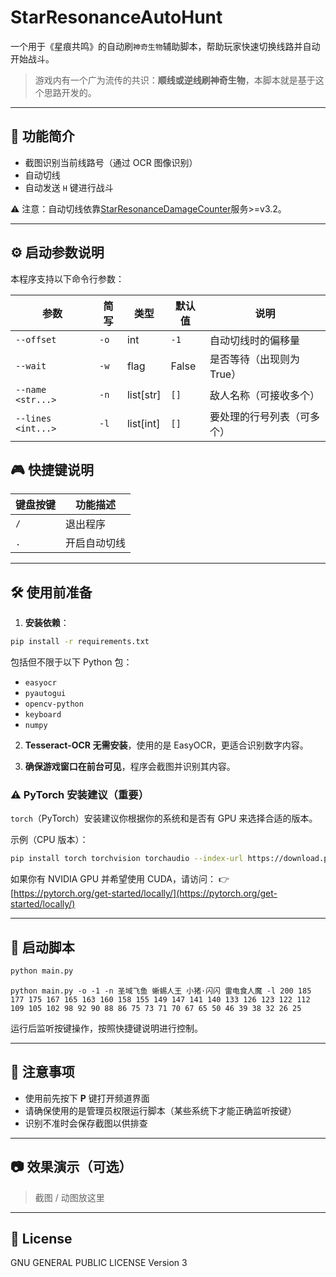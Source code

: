 # StarResonanceAutoHunt

一个用于《星痕共鸣》的自动刷`神奇生物`辅助脚本，帮助玩家快速切换线路并自动开始战斗。

> 游戏内有一个广为流传的共识：**顺线或逆线刷神奇生物**，本脚本就是基于这个思路开发的。

---

## 🔧 功能简介

- 截图识别当前线路号（通过 OCR 图像识别）
- 自动切线
- 自动发送 `H` 键进行战斗

⚠️ 注意：自动切线依靠[StarResonanceDamageCounter](https://github.com/dmlgzs/StarResonanceDamageCounter)服务>=v3.2。

---

## ⚙️ 启动参数说明

本程序支持以下命令行参数：

| 参数                 | 简写   | 类型         | 默认值   | 说明              |
| ------------------ | ---- | ---------- | ----- | --------------- |
| `--offset`         | `-o` | int        | `-1`  | 自动切线时的偏移量       |
| `--wait`           | `-w` | flag       | False | 是否等待（出现则为 True） |
| `--name <str...>`  | `-n` | list\[str] | `[]`  | 敌人名称（可接收多个）     |
| `--lines <int...>` | `-l` | list\[int] | `[]`  | 要处理的行号列表（可多个）   |


## 🎮 快捷键说明

| 键盘按键       | 功能描述           |
|----------------|--------------------|
| `/`          | 退出程序           |
| `.`          | 开启自动切线           |

---

## 🛠 使用前准备

1. **安装依赖**：

```bash
pip install -r requirements.txt
````

包括但不限于以下 Python 包：

* `easyocr`
* `pyautogui`
* `opencv-python`
* `keyboard`
* `numpy`

2. **Tesseract-OCR 无需安装**，使用的是 EasyOCR，更适合识别数字内容。

3. **确保游戏窗口在前台可见**，程序会截图并识别其内容。

### ⚠️ PyTorch 安装建议（重要）

`torch`（PyTorch）安装建议你根据你的系统和是否有 GPU 来选择合适的版本。

示例（CPU 版本）：

```bash
pip install torch torchvision torchaudio --index-url https://download.pytorch.org/whl/cpu
```

如果你有 NVIDIA GPU 并希望使用 CUDA，请访问：
👉 [https://pytorch.org/get-started/locally/](https://pytorch.org/get-started/locally/)

---

## 🚀 启动脚本

```bash
python main.py
```

```
python main.py -o -1 -n 圣域飞鱼 蜥蜴人王 小猪·闪闪 雷电食人魔 -l 200 185 177 175 167 165 163 160 158 155 149 147 141 140 133 126 123 122 112 109 105 102 98 92 90 88 86 75 73 71 70 67 65 50 46 39 38 32 26 25
```

运行后监听按键操作，按照快捷键说明进行控制。

---

## 📌 注意事项

* 使用前先按下 **P** 键打开频道界面
* 请确保使用的是管理员权限运行脚本（某些系统下才能正确监听按键）
* 识别不准时会保存截图以供排查

---

## 📷 效果演示（可选）

> 截图 / 动图放这里

---

## 📄 License

GNU GENERAL PUBLIC LICENSE Version 3

